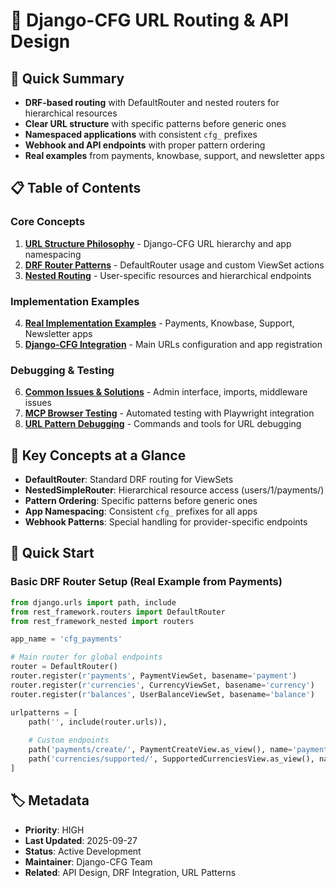# 🔗 Django-CFG URL Routing & API Design

## 🎯 Quick Summary
- **DRF-based routing** with DefaultRouter and nested routers for hierarchical resources
- **Clear URL structure** with specific patterns before generic ones
- **Namespaced applications** with consistent `cfg_` prefixes
- **Webhook and API endpoints** with proper pattern ordering
- **Real examples** from payments, knowbase, support, and newsletter apps

## 📋 Table of Contents

### Core Concepts
1. [**URL Structure Philosophy**](./url-structure.md) - Django-CFG URL hierarchy and app namespacing
2. [**DRF Router Patterns**](./drf-patterns.md) - DefaultRouter usage and custom ViewSet actions
3. [**Nested Routing**](./nested-routing.md) - User-specific resources and hierarchical endpoints

### Implementation Examples
4. [**Real Implementation Examples**](./examples.md) - Payments, Knowbase, Support, Newsletter apps
5. [**Django-CFG Integration**](./integration.md) - Main URLs configuration and app registration

### Debugging & Testing
6. [**Common Issues & Solutions**](./troubleshooting.md) - Admin interface, imports, middleware issues
7. [**MCP Browser Testing**](./mcp-testing.md) - Automated testing with Playwright integration
8. [**URL Pattern Debugging**](./debugging.md) - Commands and tools for URL debugging

## 🔑 Key Concepts at a Glance
- **DefaultRouter**: Standard DRF routing for ViewSets
- **NestedSimpleRouter**: Hierarchical resource access (users/1/payments/)
- **Pattern Ordering**: Specific patterns before generic ones
- **App Namespacing**: Consistent `cfg_` prefixes for all apps
- **Webhook Patterns**: Special handling for provider-specific endpoints

## 🚀 Quick Start

### Basic DRF Router Setup (Real Example from Payments)
```python
from django.urls import path, include
from rest_framework.routers import DefaultRouter
from rest_framework_nested import routers

app_name = 'cfg_payments'

# Main router for global endpoints
router = DefaultRouter()
router.register(r'payments', PaymentViewSet, basename='payment')
router.register(r'currencies', CurrencyViewSet, basename='currency')
router.register(r'balances', UserBalanceViewSet, basename='balance')

urlpatterns = [
    path('', include(router.urls)),
    
    # Custom endpoints
    path('payments/create/', PaymentCreateView.as_view(), name='payment-create'),
    path('currencies/supported/', SupportedCurrenciesView.as_view(), name='currencies-supported'),
]
```

## 🏷️ Metadata
- **Priority**: HIGH
- **Last Updated**: 2025-09-27
- **Status**: Active Development
- **Maintainer**: Django-CFG Team
- **Related**: API Design, DRF Integration, URL Patterns
